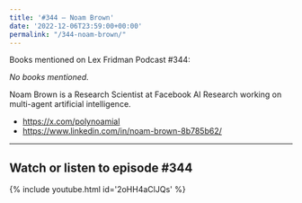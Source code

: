 ```yaml
---
title: '#344 – Noam Brown'
date: '2022-12-06T23:59:00+00:00'
permalink: "/344-noam-brown/"
---
```


Books mentioned on Lex Fridman Podcast #344:

*No books mentioned.*

Noam Brown is a Research Scientist at Facebook AI Research working on multi-agent artificial intelligence.

- <a href="https://x.com/polynoamial" target="_blank">https://x.com/polynoamial</a>
- <a href="https://www.linkedin.com/in/noam-brown-8b785b62/" target="_blank">https://www.linkedin.com/in/noam-brown-8b785b62/</a>

- - - - - -

## Watch or listen to episode #344

{% include youtube.html id='2oHH4aClJQs' %}